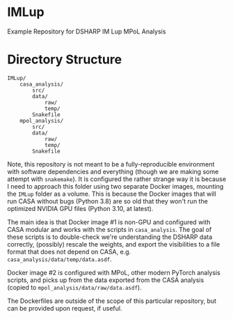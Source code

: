 # IMLup

Example Repository for DSHARP IM Lup MPoL Analysis

# Directory Structure

    IMLup/
        casa_analysis/
            src/
            data/
                raw/
                temp/
            Snakefile
        mpol_analysis/
            src/
            data/
                raw/
                temp/
            Snakefile

Note, this repository is not meant to be a fully-reproducible environment with software dependencies and everything (though we are making some attempt with `snakemake`). It is configured the rather strange way it is because I need to approach this folder using two separate Docker images, mounting the `IMLup` folder as a volume. This is because the Docker images that will run CASA without bugs (Python 3.8) are so old that they won't run the optimized NVIDIA GPU files (Python 3.10, at latest). 

The main idea is that Docker image #1 is non-GPU and configured with CASA modular and works with the scripts in `casa_analysis`. The goal of these scripts is to double-check we're understanding the DSHARP data correctly, (possibly) rescale the weights, and export the visibilities to a file format that does not depend on CASA, e.g. `casa_analysis/data/temp/data.asdf`.

Docker image #2 is configured with MPoL, other modern PyTorch analysis scripts, and picks up from the data exported from the CASA analysis (copied to `mpol_analysis/data/raw/data.asdf`).

The Dockerfiles are outside of the scope of this particular repository, but can be provided upon request, if useful.

